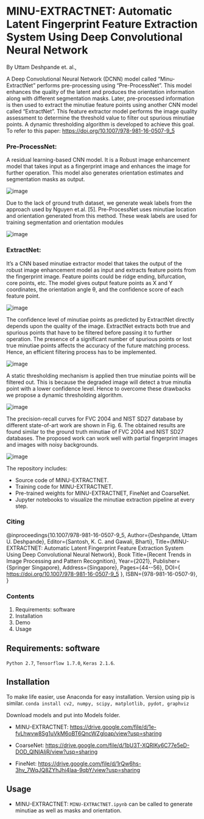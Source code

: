 # MINU-EXTRACTNET: Automatic Latent Fingerprint Feature Extraction System Using Deep Convolutional Neural Network

By Uttam Deshpande et. al.,







A Deep Convolutional Neural Network  (DCNN) model called “Minu-ExtractNet” performs pre-processing using “Pre-ProcessNet”. This model enhances the quality of the latent and produces the orientation information along with different segmentation masks. Later, pre-processed information is then used to extract the minutiae feature points using another CNN model called “ExtractNet”. This feature extractor model performs the image quality assessment to determine the threshold value to filter out spurious minutiae points. A dynamic thresholding algorithm is developed to achieve this goal.
To refer to this paper: https://doi.org/10.1007/978-981-16-0507-9_5

### Pre-ProcessNet: 
A residual learning-based CNN model. It is a Robust image enhancement model that takes input as a fingerprint image and enhances the image for further operation. This model also generates orientation estimates and segmentation masks as output.

![image](https://user-images.githubusercontent.com/107185323/197522777-6b5991b8-8298-4074-9994-980655d3377f.png)

Due to the lack of ground truth dataset, we generate weak labels from the approach used by Nguyen et.al. [5]. Pre-ProcessNet uses minutiae location and orientation generated from this method. These weak labels are used for training segmentation and orientation modules

![image](https://user-images.githubusercontent.com/107185323/197522845-bf57054a-ebc2-4799-955f-1075693f959c.png)

### ExtractNet: 
It’s a CNN based minutiae extractor model that takes the output of the robust image enhancement model as input and extracts feature points from the fingerprint image. Feature points could be ridge ending, bifurcation, core points, etc. The model gives output feature points as X and Y coordinates, the orientation angle θ, and the confidence score of each feature point.

![image](https://user-images.githubusercontent.com/107185323/197522897-1a7ab288-8cb3-4d25-bace-a15df0f09980.png)

The confidence level of minutiae points as predicted by ExtractNet directly depends upon the quality of the image. ExtractNet extracts both true and spurious points that have to be filtered before passing it to further operation. The presence of a significant number of spurious points or lost true minutiae points affects the accuracy of the future matching process. Hence, an efficient filtering process has to be implemented. 

![image](https://user-images.githubusercontent.com/107185323/197522970-d2ac88c0-5261-4e6f-ad6c-53cedf91571f.png)

A static thresholding mechanism is applied then true minutiae points will be filtered out. This is because the degraded image will detect a true minutia point with a lower confidence level. Hence to overcome these drawbacks we propose a dynamic thresholding algorithm.

![image](https://user-images.githubusercontent.com/107185323/197523031-ce380111-a7fe-4345-81fa-a9a181d10f76.png)

The precision-recall curves for FVC 2004 and NIST SD27 database by different state-of-art work are shown in Fig. 6. The obtained results are found similar to the ground truth minutiae of FVC 2004 and NIST SD27 databases. The proposed work can work well with partial fingerprint images and images with noisy backgrounds.

![image](https://user-images.githubusercontent.com/107185323/197523104-714b2ffd-d315-4b57-a524-2fc9121f99bd.png)



The repository includes:

* Source code of MINU-EXTRACTNET.
* Training code for MINU-EXTRACTNET.
* Pre-trained weights for MINU-EXTRACTNET, FineNet and CoarseNet.
* Jupyter notebooks to visualize the minutiae extraction pipeline at every step.

### Citing
@inproceedings{10.1007/978-981-16-0507-9_5, 
Author={Deshpande, Uttam U. Deshpande},
Editor={Santosh, K. C. and Gawali, Bharti},
Title={MINU-EXTRACTNET: Automatic Latent Fingerprint Feature Extraction System Using Deep Convolutional Neural Network},
Book Title={Recent Trends in Image Processing and Pattern Recognition},
Year={2021},
Publisher={Springer Singapore},
Address={Singapore},
Pages={44--56},
DOI={ https://doi.org/10.1007/978-981-16-0507-9_5 },
ISBN={978-981-16-0507-9},
}


### Contents
1. Requirements: software
2. Installation
3. Demo
4. Usage

## Requirements: software
`Python 2.7`, `Tensorflow 1.7.0`, `Keras 2.1.6`.

## Installation
To make life easier, use Anaconda for easy installation. Version using pip is similar.
`conda install cv2, numpy, scipy, matplotlib, pydot, graphviz`

Download models and put into Models folder.

* MINU-EXTRACTNET: https://drive.google.com/file/d/1e-fvLhwvw8Sg1uVkM6oBT6QncWZgloap/view?usp=sharing

* CoarseNet: https://drive.google.com/file/d/1bU3T-XQRlKy6C77e5eD-DOD_QlNlAIjR/view?usp=sharing

* FineNet: https://drive.google.com/file/d/1rQw6hs-3hv_7WqJQ8ZYhJhi4laa-9qbY/view?usp=sharing

## Usage
* MINU-EXTRACTNET: `MINU-EXTRACTNET.ipynb` can be called to generate minutiae as well as masks and orientation.


